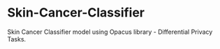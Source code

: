 # Skin-Cancer-Classifier
 Skin Cancer Classifier model using Opacus library - Differential Privacy Tasks.
